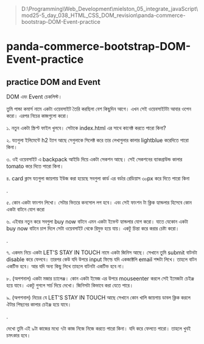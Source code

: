 > D:\Programming\Web_Development\mielston_05_integrate_javaScript\mod25-5_day_038_HTML_CSS_DOM_revision\panda-commerce-bootstrap-DOM-Event-practice

# panda-commerce-bootstrap-DOM-Event-practice

## practice DOM and Event

DOM এবং Event চেকলিস্ট।

তুমি পান্ডা কমার্স নামে একটা ওয়েবসাইট তৈরি করছিলা বেশ কিছুদিন আগে। এখন সেই ওয়েবসাইটটা আবার ওপেন করো। এরপর নিচের কাজগুলো করো।

১. নতুন একটা স্ক্রিপ্ট ফাইল খুলবে। সেটাকে index.html এর সাথে কানেক্ট করতে পারো কিনা?

২. যতগুলা ইলিমেন্টে h2 ট্যাগ আছে সেগুলাকে সিলেক্ট করে তার লেখাগুলার কালার lightblue করেদিতে পারো কিনা।

৩. ওই ওয়েবসাইট এ backpack আইডি দিয়ে একটা সেকশন আছে। সেই সেকশনের ব্যাকগ্রাউন্ড কালার tomato করে দিতে পারো কিনা।

৪. card ক্লাস যতগুলা জায়গায় ইউজ করা হয়েছে সবগুলা কার্ড এর বর্ডার রেডিয়াস ৩০px করে দিতে পারো কিনা

.

৫. কোন একটা ফাংশন লিখো। সেটার ভিতরে কনসোল লগ হবে। এবং সেই ফাংশন টা ক্লিক হ্যান্ডলার হিসেবে কোন একটা বাটনে যোগ করো

৬. এইবার নতুন করে সবগুলা buy now বাটনে এমন একটা ইভেন্ট হ্যান্ডলার যোগ করো। যাতে যেকোন একটা buy now বাটনে চাপ দিলে সেটা ওয়েবসাইট থেকে রিমুভ হয়ে যায়। একটু চিন্তা করে করার চেষ্টা করো।

.

৭. একদম নিচে একটা LET'S STAY IN TOUCH নামে একটা জিনিস আছে। সেখানে তুমি submit বাটনটা disable করে ফেলবে। তারপর কেউ যদি উপরে input ফিল্ডে যদি একজাক্টলি email শব্দটা লিখে। তাহলে বাটন একটিভ হবে। আর যদি অন্য কিছু লিখে তাহলে বাটনটা একটিভ হবে না।

৮. (অপশনাল) একটা মজার চ্যালেঞ্জ। কোন একটা ইমেজ এর উপরে mouseenter করলে সেই ইমেজটা চেইঞ্জ হয়ে যাবে। একটু গুগলে সার্চ দিয়ে দেখো। জিনিসটা কিভাবে করা যেতে পারে।

৯. (অপশনাল) নিচের যে LET'S STAY IN TOUCH আছে সেখানে কোন খালি জায়গায় ডাবল ক্লিক করলে ঐটার পিছনের কালার চেইঞ্জ হয়ে যাবে।

.

দেখো তুমি এই ৯টা কাজের মধ্যে ৭টা কাজ নিজে নিজে করতে পারো কিনা। যদি করে ফেলতে পারো। তাহলে খুবই চমৎকার হবে।
